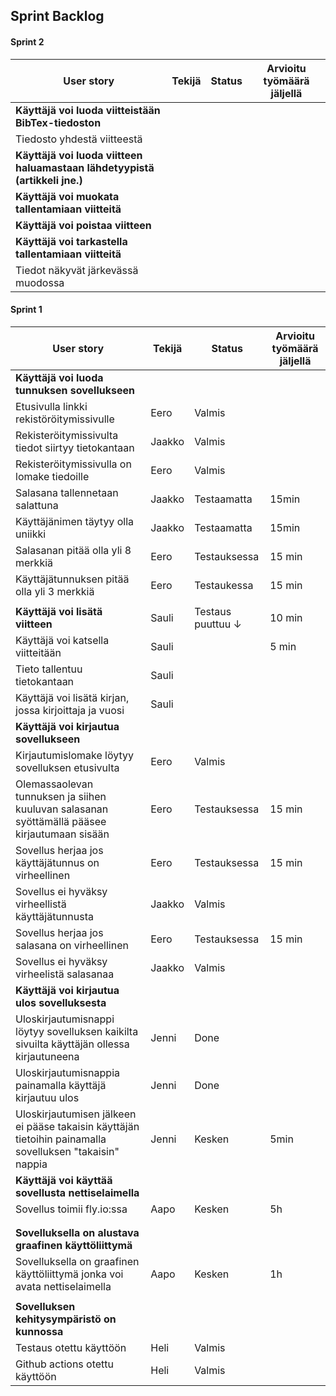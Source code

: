 ## Sprint Backlog
#### Sprint 2

| **User story**  | **Tekijä**  | **Status**  |  **Arvioitu työmäärä jäljellä** |
|---|---|---|---|
|  **Käyttäjä voi luoda viitteistään BibTex-tiedoston**    |
|Tiedosto yhdestä viitteestä   |   |   |  |
|  **Käyttäjä voi luoda viitteen haluamastaan lähdetyypistä (artikkeli jne.)**    |
|  **Käyttäjä voi muokata tallentamiaan viitteitä**    |
|  **Käyttäjä voi poistaa viitteen**    |
|  **Käyttäjä voi tarkastella tallentamiaan viitteitä**    |
|Tiedot näkyvät järkevässä muodossa   |   |   |  |
#### Sprint 1

| **User story**  | **Tekijä**  | **Status**  |  **Arvioitu työmäärä jäljellä** |
|---|---|---|---|
|  **Käyttäjä voi luoda tunnuksen sovellukseen**    |
|Etusivulla linkki rekistöröitymissivulle   | Eero  | Valmis  |  |
|Rekisteröitymissivulta tiedot siirtyy tietokantaan |  Jaakko | Valmis  |  |
| Rekisteröitymissivulla on lomake tiedoille  | Eero  | Valmis  |   |
|Salasana tallennetaan salattuna   | Jaakko  | Testaamatta  | 15min |
|Käyttäjänimen täytyy olla uniikki   |  Jaakko | Testaamatta | 15min  | 
|Salasanan pitää olla yli 8 merkkiä   | Eero  | Testauksessa  | 15 min  |
| Käyttäjätunnuksen pitää olla yli 3 merkkiä  | Eero  | Testaukessa  | 15 min | 
|   |   |   |   | 
| **Käyttäjä voi lisätä viitteen** | Sauli | Testaus puuttuu ↓ | 10 min |
| Käyttäjä voi katsella viitteitään | Sauli  |   | 5 min |
|Tieto tallentuu tietokantaan  | Sauli |   |   | 10 min |
|Käyttäjä voi lisätä kirjan, jossa kirjoittaja ja vuosi   | Sauli |   |   | 10 min |
| **Käyttäjä voi kirjautua sovellukseen**  |   |   |   |
| Kirjautumislomake löytyy sovelluksen etusivulta | Eero  | Valmis  |   |   |
| Olemassaolevan tunnuksen ja siihen kuuluvan salasanan syöttämällä pääsee kirjautumaan sisään |  Eero | Testauksessa  |  15 min |
| Sovellus herjaa jos käyttäjätunnus on virheellinen | Eero  |  Testauksessa | 15 min  |   |
| Sovellus ei hyväksy virheellistä käyttäjätunnusta | Jaakko | Valmis  |   |   |
| Sovellus herjaa jos salasana on virheellinen |  Eero |  Testauksessa | 15 min |   |
| Sovellus ei hyväksy virheelistä salasanaa | Jaakko  | Valmis  |   |   |
| **Käyttäjä voi kirjautua ulos sovelluksesta**  |   |   |   |
| Uloskirjautumisnappi löytyy sovelluksen kaikilta sivuilta käyttäjän ollessa kirjautuneena | Jenni  | Done  |  |
| Uloskirjautumisnappia painamalla käyttäjä kirjautuu ulos | Jenni  | Done  |  |
| Uloskirjautumisen jälkeen ei pääse takaisin käyttäjän tietoihin painamalla sovelluksen "takaisin" nappia | Jenni  | Kesken  | 5min  | 
| **Käyttäjä voi käyttää sovellusta nettiselaimella**  |   |   |
| Sovellus toimii fly.io:ssa  |Aapo   | Kesken  | 5h  | 
|   |   |   |   |
|   |   |   |   |
|**Sovelluksella on alustava graafinen käyttöliittymä**   |   |   |   
| Sovelluksella on graafinen käyttöliittymä jonka voi avata nettiselaimella | Aapo | Kesken  | 1h  |   
|   |   |   |   |
|**Sovelluksen kehitysympäristö on kunnossa**   |   |   |  
| Testaus otettu käyttöön  | Heli  | Valmis |  |
| Github actions otettu käyttöön  | Heli  | Valmis  |   |

<!-- |   |   |   |   |  < copypaste uusi rivi -->
